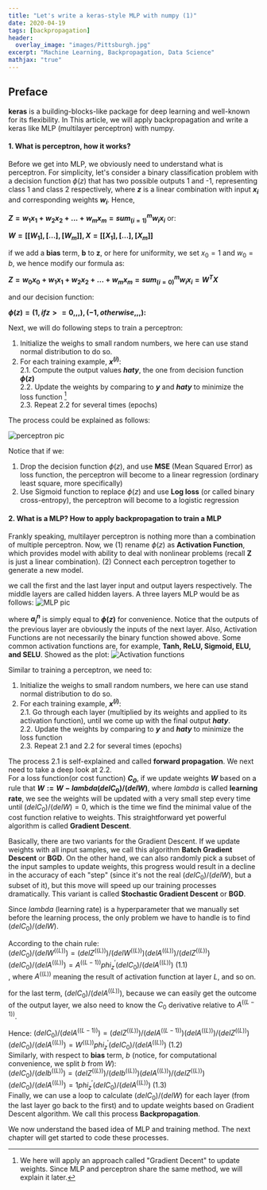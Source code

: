 ```yaml
---
title: "Let's write a keras-style MLP with numpy (1)"
date: 2020-04-19
tags: [backpropagation]
header:
  overlay_image: "images/Pittsburgh.jpg"
excerpt: "Machine Learning, Backpropagation, Data Science"
mathjax: "true"
---
```

## Preface

**keras** is a building-blocks-like package for deep learning and well-known for its flexibility. In This
article, we will apply backpropagation and write a keras like MLP (multilayer perceptron) with numpy.

#### 1. What is perceptron, how it works?

Before we get into MLP, we obviously need to understand what is perceptron.
For simplicity, let's consider a binary classification problem with a decision function $\phi(z)$ that
has two possible outputs 1 and -1, representing class 1 and class 2 respectively, where
**$z$** is a linear combination with input **$x_i$** and corresponding weights **$w_i$**. Hence,

**$Z = w_1x_1 + w_2x_2 + ... + w_mx_m = sum_(i=1)^m w_ix_i$** or:

**$W =  [[W_1], [...], [W_m]],
 X = [[X_1], [...], [X_m]]$**

 if we add a **bias** term, **b** to **z**, or here for uniformity, we set $x_0 = 1$ and
 $w_0 = b$, we hence modify our formula as:

**$Z = w_0x_0 + w_1x_1 + w_2x_2 + ... + w_mx_m = sum_(i=0)^m w_ix_i = W^TX$**

and our decision function:

**$\phi(z) = {(1,ifz>=0,,,),(-1,otherwise,,,):}$**

Next, we will do following steps to train a perceptron:
1. Initialize the weighs to small random numbers, we here can use stand normal distribution to do so.
2. For each training example, **$x^(i)$**:     
    2.1. Compute the output values **$hat y$**, the one from decision function **$\phi(z)$**     
    2.2. Update the weights by comparing to **$y$** and **$hat y$** to minimize the loss function [^1]     
    2.3. Repeat 2.2 for several times (epochs)     

The process could be explained as follows:

![perceptron pic](/data_science/images/backpropagation/perceptron.png)

Notice that if we:
1. Drop the decision function $\phi(z)$, and use **MSE** (Mean Squared Error) as loss function, the perceptron will become to a linear regression (ordinary least square, more specifically)
2. Use Sigmoid function to replace $\phi(z)$ and use **Log loss** (or called binary cross-entropy), the perceptron will become to a logistic regression

#### 2. What is a MLP? How to apply backpropagation to train a MLP

 Frankly speaking, multilayer perceptron is nothing more than a combination of multiple perceptron. Now, we (1) rename $\phi(z)$ as **Activation Function**, which provides model with ability to deal with nonlinear problems (recall **Z** is just a linear combination). (2) Connect each perceptron together to generate a new model.

we call the first and the last layer input and output layers respectively. The middle layers are called hidden layers.
A three layers MLP would be as follows:
 ![MLP pic](/data_science/images/backpropagation/MLP.png)

where **$a_i^n$** is simply equal to **$\phi(z)$** for convenience. Notice that the outputs of the previous layer are obviously the inputs of the next layer.
Also, Activation Functions are not necessarily the binary function showed above. Some common activation functions are, for example, **Tanh, ReLU, Sigmoid, ELU, and SELU**. Showed as the plot:
![Activation functions](/data_science/images/backpropagation/activations.png)

Similar to training a perceptron, we need to:
1. Initialize the weighs to small random numbers, we here can use stand normal distribution to do so.
2. For each training example, **$x^(i)$**:    
    2.1. Go through each layer (multiplied by its weights and applied to its activation function), until we come up with the final output **$hat y$**.    
    2.2. Update the weights by comparing to **$y$** and **$hat y$** to minimize the loss function    
    2.3. Repeat 2.1 and 2.2 for several times (epochs)    

The process 2.1 is self-explained and called **forward propagation**. We next need to take a deep look at 2.2.    
For a loss function(or cost function) ***$C_0$***, if we update weights **$W$** based on a rule that **$W := W - lambda (delC_0)/(delW)$**, where $lambda$ is called **learning rate**, we see the weights will be updated with a very small step every time until $(delC_0)/(delW) = 0$, which is the time we find the minimal value of the cost function relative to weights. This straightforward yet powerful algorithm is called **Gradient Descent**.

Basically, there are two variants for the Gradient Descent. If we update weights with all input samples, we call this algorithm **Batch Gradient Descent** or **BGD**. On the other hand, we can also randomly pick a subset of the input samples to update weights, this progress would result in a decline in the accuracy of each "step" (since it's not the real $(delC_0)/(delW)$, but a subset of it), but this move will speed up our training processes dramatically. This variant is called **Stochastic Gradient Descent** or **BGD**.

Since $lambda$ (learning rate) is a hyperparameter that we manually set before the learning process, the only problem we have to handle is to find $(delC_0)/(delW)$.

According to the chain rule:    
$(delC_0)/(delW^((L))) = (delZ^((L)))/(delW^((L))) (delA^((L)))/(delZ^((L))) (delC_0)/(delA^((L))) = A^((L-1))phi_z^'(delC_0)/(delA^((L)))$  $(1.1)$    
, where $A^((L))$ meaning the result of activation function at layer $L$, and so on.

for the last term, $(delC_0)/(delA^((L)))$, because we can easily get the outcome of the output layer, we also need to know the $C_0$ derivative relative to  $A^((L-1))$.

Hence:
$(delC_0)/(delA^((L-1))) = (delZ^((L)))/(delA^((L-1)))(delA^((L)))/(delZ^((L)))(delC_0)/(delA^((L))) = W^((L))phi_z^'(delC_0)/(delA^((L)))$ $(1.2)$    
Similarly, with respect to **bias** term, $b$ (notice, for computational convenience, we split $b$ from $W$):    
$(delC_0)/(delb^((L))) = (delZ^((L)))/(delb^((L))) (delA^((L)))/(delZ^((L))) (delC_0)/(delA^((L))) = 1phi_z^'(delC_0)/(delA^((L)))$ $(1.3)$    
Finally, we can use a loop to calculate $(delC_0)/(delW)$ for each layer (from the last layer go back to the first) and to update weights based on Gradient Descent algorithm. We call this process **Backpropagation**.

We now understand the based idea of MLP and training method. The next chapter will get started to code these processes.

[^1]: We here will apply an approach called "Gradient Decent" to update weights. Since MLP and perceptron share the same method, we will explain it later.
